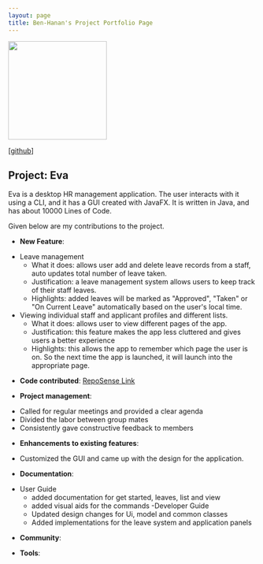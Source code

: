 ```yaml
---
layout: page
title: Ben-Hanan's Project Portfolio Page
---
```

<img src="images/ben-hanan.png" width="200px">

[[github](http://github.com/Ben-Hanan)]

## Project: Eva

Eva is a desktop HR management application. The user interacts with it using a CLI, and it has a GUI created with JavaFX. It is written in Java, and has about 10000 Lines of Code.

Given below are my contributions to the project.

* **New Feature**:
- Leave management
    - What it does: allows user add and delete leave records from a staff, auto updates total number of leave taken.
    - Justification: a leave management system allows users to keep track of their staff leaves.
    - Highlights: added leaves will be marked as "Approved", "Taken" or "On Current Leave" automatically based on the user's local time. 
- Viewing individual staff and applicant profiles and different lists.
    - What it does: allows user to view different pages of the app.
    - Justification: this feature makes the app less cluttered and gives users a better experience
    - Highlights: this allows the app to remember which page the user is on. So the next time the app is launched, it will launch into the appropriate page.

* **Code contributed**: 
[RepoSense Link](https://nus-cs2103-ay2021s1.github.io/tp-dashboard/#breakdown=true&search=&sort=groupTitle&sortWithin=title&since=2020-08-14&timeframe=commit&mergegroup=&groupSelect=groupByRepos&checkedFileTypes=docs~functional-code~test-code~other&tabOpen=true&tabType=authorship&tabAuthor=Ben-Hanan&tabRepo=AY2021S1-CS2103T-W13-1%2Ftp%5Bmaster%5D&authorshipIsMergeGroup=false&authorshipFileTypes=docs~functional-code~test-code~other)

* **Project management**:
- Called for regular meetings and provided a clear agenda
- Divided the labor between group mates
- Consistently gave constructive feedback to members

* **Enhancements to existing features**:
- Customized the GUI and came up with the design for the application.

* **Documentation**:
- User Guide
    - added documentation for get started, leaves, list and view
    - added visual aids for the commands
-Developer Guide
    - Updated design changes for Ui, model and common classes
    - Added implementations for the leave system and application panels

* **Community**:

* **Tools**:
